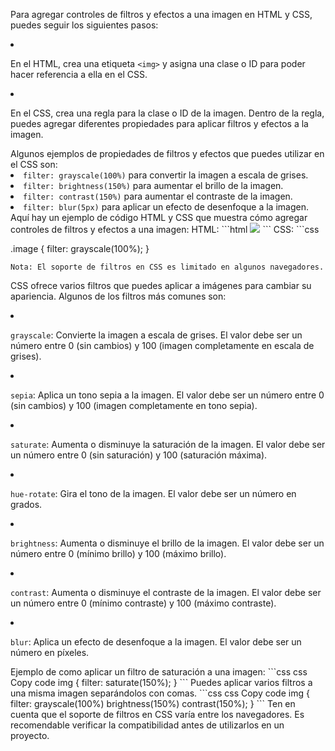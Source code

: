 
Para agregar controles de filtros y efectos a una imagen en HTML y CSS, puedes seguir los siguientes pasos:
<li><p>En el HTML, crea una etiqueta <code>&lt;img&gt;</code> y asigna una clase o ID para poder hacer referencia a ella en el CSS.</p></li><li><p>En el CSS, crea una regla para la clase o ID de la imagen. Dentro de la regla, puedes agregar diferentes propiedades para aplicar filtros y efectos a la imagen.</p></li>
Algunos ejemplos de propiedades de filtros y efectos que puedes utilizar en el CSS son:
<li><code>filter: grayscale(100%)</code> para convertir la imagen a escala de grises.</li><li><code>filter: brightness(150%)</code> para aumentar el brillo de la imagen.</li><li><code>filter: contrast(150%)</code> para aumentar el contraste de la imagen.</li><li><code>filter: blur(5px)</code> para aplicar un efecto de desenfoque a la imagen.</li>
Aquí hay un ejemplo de código HTML y CSS que muestra cómo agregar controles de filtros y efectos a una imagen:
HTML:
```html

<img src="path/to/image.jpg" class="image">
```
CSS:
```css

.image {
  filter: grayscale(100%);
}
```
Nota: El soporte de filtros en CSS es limitado en algunos navegadores.

```
CSS ofrece varios filtros que puedes aplicar a imágenes para cambiar su apariencia. Algunos de los filtros más comunes son:
<li><p><code>grayscale</code>: Convierte la imagen a escala de grises. El valor debe ser un número entre 0 (sin cambios) y 100 (imagen completamente en escala de grises).</p></li><li><p><code>sepia</code>: Aplica un tono sepia a la imagen. El valor debe ser un número entre 0 (sin cambios) y 100 (imagen completamente en tono sepia).</p></li><li><p><code>saturate</code>: Aumenta o disminuye la saturación de la imagen. El valor debe ser un número entre 0 (sin saturación) y 100 (saturación máxima).</p></li><li><p><code>hue-rotate</code>: Gira el tono de la imagen. El valor debe ser un número en grados.</p></li><li><p><code>brightness</code>: Aumenta o disminuye el brillo de la imagen. El valor debe ser un número entre 0 (mínimo brillo) y 100 (máximo brillo).</p></li><li><p><code>contrast</code>: Aumenta o disminuye el contraste de la imagen. El valor debe ser un número entre 0 (mínimo contraste) y 100 (máximo contraste).</p></li><li><p><code>blur</code>: Aplica un efecto de desenfoque a la imagen. El valor debe ser un número en píxeles.</p></li>
Ejemplo de como aplicar un filtro de saturación a una imagen:
```css
css
Copy code
img {
  filter: saturate(150%);
}
```
Puedes aplicar varios filtros a una misma imagen separándolos con comas.
```css
css
Copy code
img {
  filter: grayscale(100%) brightness(150%) contrast(150%);
}
```
Ten en cuenta que el soporte de filtros en CSS varía entre los navegadores. Es recomendable verificar la compatibilidad antes de utilizarlos en un proyecto.